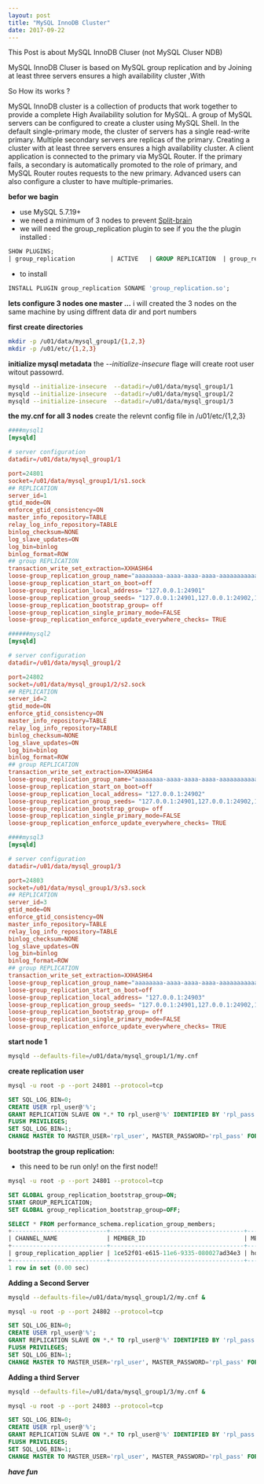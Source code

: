 ```yaml
---
layout: post
title: "MySQL InnoDB Cluster"
date: 2017-09-22
---
```


This Post is about MySQL InnoDB Cluser  (not MySQL Cluser NDB)

MySQL InnoDB Cluser is based on MySQL group replication and by Joining at least three servers ensures a high availability cluster ,With 

So How its works ? 





MySQL InnoDB cluster is a collection of products that work together to provide a complete High Availability solution for MySQL. A group of MySQL servers can be configured to create a cluster using MySQL Shell. In the default single-primary mode, the cluster of servers has a single read-write primary. Multiple secondary servers are replicas of the primary. Creating a cluster with at least three servers ensures a high availability cluster. A client application is connected to the primary via MySQL Router. If the primary fails, a secondary is automatically promoted to the role of primary, and MySQL Router routes requests to the new primary. Advanced users can also configure a cluster to have multiple-primaries.



**befor we bagin** 
* use MySQL 5.7.19+
* we need a minimum of 3 nodes to prevent [Split-brain](https://en.wikipedia.org/wiki/Split-brain_(computing))
* we will need the group_replication plugin to see if you the the plugin installed : 

```sql
SHOW PLUGINS;
| group_replication          | ACTIVE   | GROUP REPLICATION  | group_replication.so | GPL     |

```
* to install 

```sql
INSTALL PLUGIN group_replication SONAME 'group_replication.so';
```





**lets configure 3 nodes one master ...**
i will created the 3 nodes on the same machine by using diffrent data dir and port numbers 


**first create directories**

```bash 
mkdir -p /u01/data/mysql_group1/{1,2,3}
mkdir -p /u01/etc/{1,2,3}
``` 

**initialize mysql metadata**
the *--initialize-insecure* flage will create root user witout passowrd.

```bash 
mysqld --initialize-insecure  --datadir=/u01/data/mysql_group1/1
mysqld --initialize-insecure  --datadir=/u01/data/mysql_group1/2
mysqld --initialize-insecure  --datadir=/u01/data/mysql_group1/3
```


**the my.cnf for all 3 nodes**
create the relevnt config file in /u01/etc/{1,2,3} 

```conf
####mysql1
[mysqld]

# server configuration
datadir=/u01/data/mysql_group1/1

port=24801
socket=/u01/data/mysql_group1/1/s1.sock
## REPLICATION
server_id=1
gtid_mode=ON
enforce_gtid_consistency=ON
master_info_repository=TABLE
relay_log_info_repository=TABLE
binlog_checksum=NONE
log_slave_updates=ON
log_bin=binlog
binlog_format=ROW
## group REPLICATION
transaction_write_set_extraction=XXHASH64
loose-group_replication_group_name="aaaaaaaa-aaaa-aaaa-aaaa-aaaaaaaaaaaa"
loose-group_replication_start_on_boot=off
loose-group_replication_local_address= "127.0.0.1:24901"
loose-group_replication_group_seeds= "127.0.0.1:24901,127.0.0.1:24902,127.0.0.1:24903"
loose-group_replication_bootstrap_group= off
loose-group_replication_single_primary_mode=FALSE
loose-group_replication_enforce_update_everywhere_checks= TRUE

```
```conf
######mysql2
[mysqld]

# server configuration
datadir=/u01/data/mysql_group1/2

port=24802
socket=/u01/data/mysql_group1/2/s2.sock
## REPLICATION
server_id=2
gtid_mode=ON
enforce_gtid_consistency=ON
master_info_repository=TABLE
relay_log_info_repository=TABLE
binlog_checksum=NONE
log_slave_updates=ON
log_bin=binlog
binlog_format=ROW
## group REPLICATION
transaction_write_set_extraction=XXHASH64
loose-group_replication_group_name="aaaaaaaa-aaaa-aaaa-aaaa-aaaaaaaaaaaa"
loose-group_replication_start_on_boot=off
loose-group_replication_local_address= "127.0.0.1:24902"
loose-group_replication_group_seeds= "127.0.0.1:24901,127.0.0.1:24902,127.0.0.1:24903"
loose-group_replication_bootstrap_group= off
loose-group_replication_single_primary_mode=FALSE
loose-group_replication_enforce_update_everywhere_checks= TRUE


```
```conf
####mysql3
[mysqld]

# server configuration
datadir=/u01/data/mysql_group1/3

port=24803
socket=/u01/data/mysql_group1/3/s3.sock
## REPLICATION
server_id=3
gtid_mode=ON
enforce_gtid_consistency=ON
master_info_repository=TABLE
relay_log_info_repository=TABLE
binlog_checksum=NONE
log_slave_updates=ON
log_bin=binlog
binlog_format=ROW
## group REPLICATION
transaction_write_set_extraction=XXHASH64
loose-group_replication_group_name="aaaaaaaa-aaaa-aaaa-aaaa-aaaaaaaaaaaa"
loose-group_replication_start_on_boot=off
loose-group_replication_local_address= "127.0.0.1:24903"
loose-group_replication_group_seeds= "127.0.0.1:24901,127.0.0.1:24902,127.0.0.1:24903"
loose-group_replication_bootstrap_group= off
loose-group_replication_single_primary_mode=FALSE
loose-group_replication_enforce_update_everywhere_checks= TRUE
```


**start node 1**
```bash 
mysqld --defaults-file=/u01/data/mysql_group1/1/my.cnf
```
**create replication user**

```bash
mysql -u root -p --port 24801 --protocol=tcp

```

```sql
SET SQL_LOG_BIN=0;
CREATE USER rpl_user@'%';
GRANT REPLICATION SLAVE ON *.* TO rpl_user@'%' IDENTIFIED BY 'rpl_pass';
FLUSH PRIVILEGES;
SET SQL_LOG_BIN=1;
CHANGE MASTER TO MASTER_USER='rpl_user', MASTER_PASSWORD='rpl_pass' FOR CHANNEL 'group_replication_recovery';
```

**bootstrap the group replication:**
- this need to be run only! on the first node!!

```bash
mysql -u root -p --port 24801 --protocol=tcp

```

```sql
SET GLOBAL group_replication_bootstrap_group=ON;
START GROUP_REPLICATION;
SET GLOBAL group_replication_bootstrap_group=OFF;
```

```sql
SELECT * FROM performance_schema.replication_group_members;
+---------------------------+--------------------------------------+-------------+-------------+--------------+
| CHANNEL_NAME              | MEMBER_ID                            | MEMBER_HOST | MEMBER_PORT | MEMBER_STATE |
+---------------------------+--------------------------------------+-------------+-------------+--------------+
| group_replication_applier | 1ce52f01-e615-11e6-9335-080027ad34e3 | host72      |       24801 | ONLINE       |
+---------------------------+--------------------------------------+-------------+-------------+--------------+
1 row in set (0.00 sec)

```


**Adding a Second Server**

```bash
mysqld --defaults-file=/u01/data/mysql_group1/2/my.cnf &

mysql -u root -p --port 24802 --protocol=tcp
```

```sql
SET SQL_LOG_BIN=0;
CREATE USER rpl_user@'%';
GRANT REPLICATION SLAVE ON *.* TO rpl_user@'%' IDENTIFIED BY 'rpl_pass';
FLUSH PRIVILEGES;
SET SQL_LOG_BIN=1;
CHANGE MASTER TO MASTER_USER='rpl_user', MASTER_PASSWORD='rpl_pass' FOR CHANNEL 'group_replication_recovery';
```
**Adding a third Server**


```bash
mysqld --defaults-file=/u01/data/mysql_group1/3/my.cnf &

mysql -u root -p --port 24803 --protocol=tcp
```

```sql
SET SQL_LOG_BIN=0;
CREATE USER rpl_user@'%';
GRANT REPLICATION SLAVE ON *.* TO rpl_user@'%' IDENTIFIED BY 'rpl_pass';
FLUSH PRIVILEGES;
SET SQL_LOG_BIN=1;
CHANGE MASTER TO MASTER_USER='rpl_user', MASTER_PASSWORD='rpl_pass' FOR CHANNEL 'group_replication_recovery';
```


***have fun***